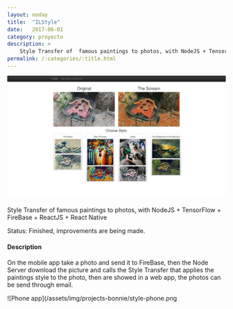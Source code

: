 ```yaml
---
layout: noday
title:  "ILStyle"
date:   2017-06-01
category: proyecto
description: >
    Style Transfer of  famous paintings to photos, with NodeJS + TensorFlow.
permalink: /:categories/:title.html
---
```


![Web app](/assets/img/projects-bonnie/style-web.png)

Style Transfer of  famous paintings to photos, with NodeJS + TensorFlow + FireBase + ReactJS + React Native

Status: Finished, improvements are being made.

#### Description

On the mobile app take a photo and send it to FireBase, then the Node Server download the picture and calls the Style Transfer that applies the paintings style to the photo, then are showed in a web app, the photos can be send through email.

![Phone app](/assets/img/projects-bonnie/style-phone.png
